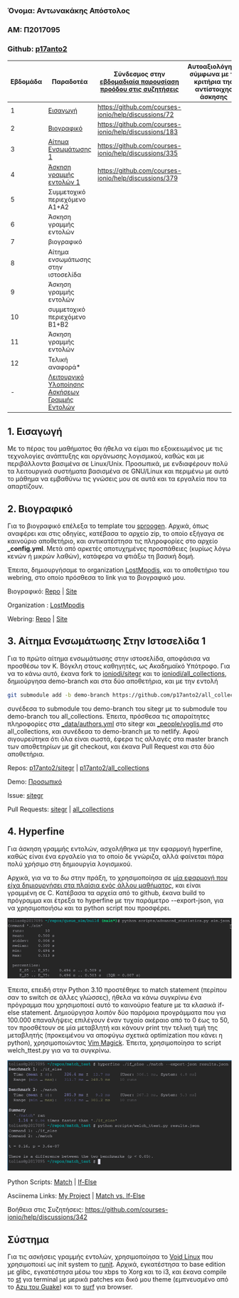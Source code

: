 
### Όνομα: Αντωνακάκης Απόστολος
### ΑΜ: Π2017095

### Github: [p17anto2](https://github.com/p17anto2)

| Εβδομάδα | Παραδοτέα | Σύνδεσμος στην [εβδομαδιαία παρουσίαση προόδου στις συζητήσεις](https://github.com/courses-ionio/help/discussions/categories/show-and-tell) | Αυτοαξιολόγηση σύμφωνα με τα κριτήρια της αντίστοιχης άσκησης |
| --- | --- | --- | --- |
| 1 | [Εισαγωγή](#1-εισαγωγή) | https://github.com/courses-ionio/help/discussions/72 | |
| 2 | [Βιογραφικό](#2-βιογραφικό) | https://github.com/courses-ionio/help/discussions/183 | |
| 3 | [Αίτημα Eνσωμάτωσης 1](#3-αίτημα-ενσωμάτωσης-στην-ιστοσελίδα-1) | https://github.com/courses-ionio/help/discussions/335 | |
| 4 | [Άσκηση γραμμής εντολών 1](#4-hyperfine) | https://github.com/courses-ionio/help/discussions/379 | |
| 5 | Συμμετοχικό περιεχόμενο A1+A2 | | |
| 6 | Άσκηση γραμμής εντολών | | |
| 7 | βιογραφικό | | |
| 8 | Αίτημα ενσωμάτωσης στην ιστοσελίδα | | |
| 9 | Άσκηση γραμμής εντολών | | |
| 10 | συμμετοχικό περιεχόμενο B1+B2 | | |
| 11 | Άσκηση γραμμής εντολών | | |
| 12 | Τελική αναφορά* | | |
| - | [Λειτουργικό Υλοποίησης Ασκήσεων Γραμμής Εντολών](#σύστημα) | | |

## 1. Εισαγωγή

Με το πέρας του μαθήματος θα ήθελα να είμαι πιο εξοικειωμένος με τις τεχνολογίες ανάπτυξης και οργάνωσης λογισμικού, καθώς και με περιβάλλοντα βασιμένα σε Linux/Unix. Προσωπικά, με ενδιαφέρουν πολύ τα λειτουργικά συστήματα βασισμένα σε GNU/Linux και περιμένω με αυτό το μάθημα να εμβαθύνω τις γνώσεις μου σε αυτά και τα εργαλεία που τα απαρτίζουν.

## 2. Βιογραφικό

Για το βιογραφικό επέλεξα το template του [sproogen](https://github.com/sproogen/modern-resume-theme). Αρχικά, όπως αναφέρει και στις οδηγίες, κατέβασα το αρχείο zip, το οποίο εξήγαγα σε καινούριο αποθετήριο, και αντικατέστησα τις πληροφορίες στο αρχείο **\_config.yml**. Μετά από αρκετές αποτυχημένες προσπάθειες (κυρίως λόγω κενών ή μικρών λαθών), κατάφερα να φτιάξω τη βασική δομή.

Έπειτα, δημιουργήσαμε το organization [LostMpodis](https://github.com/LostMpodis), και το αποθετήριο του webring, στο οποίο πρόσθεσα το link για το βιογραφικό μου.

Βιογραφικό: [Repo](https://github.com/p17anto2/p17anto2.github.io) | [Site](https://p17anto2.github.io/)

Organization : [LostMpodis](https://github.com/LostMpodis)

Webring: [Repo](https://github.com/LostMpodis/webring) | [Site](https://lostmpodis.github.io/webring/)

## 3. Αίτημα Ενσωμάτωσης Στην Ιστοσελίδα 1

Για το πρώτο αίτημα ενσωμάτωσης στην ιστοσελίδα, αποφάσισα να προσθέσω τον Κ. Βόγκλη στους καθηγητές, ως Ακαδημαϊκό Υπότροφο. Για να το κάνω αυτό, έκανα fork το [ioniodi/sitegr](https://github.com/ioniodi/sitegr) και το [ioniodi/all_collections](https://github.com/ioniodi/all_collections), δημιούργησα demo-branch και στα δύο αποθετήρια, και με την εντολή

```bash
git submodule add -b demo-branch https://github.com/p17anto2/all_collections.git all_collections
```

συνέδεσα το submodule του demo-branch του sitegr με το submodule του demo-branch του all_collections. Έπειτα, πρόσθεσα τις απαραίτητες πληροφορίες στα [_data/authors.yml](https://github.com/p17anto2/sitegr/blob/demo-branch/_data/authors.yml) στο sitegr και [_people/voglis.md](https://github.com/p17anto2/all_collections/blob/master/_people/voglis.md) στο all_collections, και συνέδεσα το demo-branch με το netlify. Αφού σιγουρεύτηκα ότι όλα είναι σωστά, έφερα τις αλλαγές στα master branch των αποθετηρίων με git checkout, και έκανα Pull Request και στα δύο αποθετήρια.

Repos: [p17anto2/sitegr](https://github.com/p17anto2/sitegr) | [p17anto2/all_collections](https://github.com/p17anto2/all_collections)

Demo: [Προσωπικό](https://p17anto2-sitegr-demo.netlify.app/people/)

Issue: [sitegr](https://github.com/ioniodi/sitegr/issues/249)

Pull Requests: [sitegr](https://github.com/ioniodi/sitegr/pull/325) | [all_collections](https://github.com/ioniodi/all_collections/pull/15)

## 4. Hyperfine

Για άσκηση γραμμής εντολών, ασχολήθηκα με την εφαρμογή hyperfine, καθώς είναι ένα εργαλείο για το οποίο δε γνώριζα, αλλά φαίνεται πάρα πολύ χρήσιμο στη δημιουργία λογισμικού.

Αρχικά, για να το δω στην πράξη, το χρησιμοποίησα σε [μία εφαρμογή που είχα δημιουργήσει στα πλαίσια ενός άλλου μαθήματος](https://github.com/p17anto2/queue_sim), και είναι γραμμένη σε C. Κατέβασα τα αρχεία από το github, έκανα build το πρόγραμμα και έτρεξα το hyperfine με την παράμετρο --export-json, για να χρησιμοποιήσω και τα python script που προσφέρει.

<p align="center"> <img src="https://github.com/p17anto2/LessonImages/blob/main/SW/04_hyperfine_sim.png"> </p>

Έπειτα, επειδή στην Python 3.10 προστέθηκε το match statement (περίπου σαν το switch σε άλλες γλώσσες), ήθελα να κάνω συγκρίνω ένα πρόγραμμα που χρησιμοποιεί αυτό το καινούριο feature με τα κλασικά if-else statement. Δημιούργησα λοιπόν δύο παρόμοια προγράμματα που για 100.000 επαναλήψεις επιλέγουν έναν τυχαίο ακέραιο από το 0 έως το 50, τον προσθέτουν σε μία μεταβλητή και κάνουν print την τελική τιμή της μεταβλητής (προκειμένου να αποφύγω σχετικά optimization που κάνει η python), χρησιμοποιώντας [Vim Magick](https://asciinema.org/a/476464). Έπειτα, χρησιμοποίησα το script welch_ttest.py για να τα συγκρίνω.

<p align="center"> <img src="https://github.com/p17anto2/LessonImages/blob/main/SW/04_hyperfine_python.png"> </p>

Python Scripts: [Match](https://github.com/p17anto2/LessonImages/blob/main/SW/04_match) | [If-Else](https://github.com/p17anto2/LessonImages/blob/main/SW/04_if_else)

Asciinema Links: [My Project](https://asciinema.org/a/477369) | [Match vs. If-Else](https://asciinema.org/a/477375)

Βοήθεια στις Συζητήσεις: https://github.com/courses-ionio/help/discussions/342

## Σύστημα

Για τις ασκήσεις γραμμής εντολών, χρησιμοποίησα το [Void Linux](https://voidlinux.org/) που χρησιμοποιεί ως init system το [runit](http://smarden.org/runit/). Αρχικά, εγκατέστησα το base edition με glibc, εγκατέστησα μέσω του xbps το Xorg και το i3, και έκανα compile το [st](https://st.suckless.org/) για terminal με μερικά patches και δικό μου theme (εμπνευσμένο από το [Azu του Guake](https://github.com/Guake/guake/blob/master/guake/palettes.py)) και το [surf](https://surf.suckless.org/) για browser.
